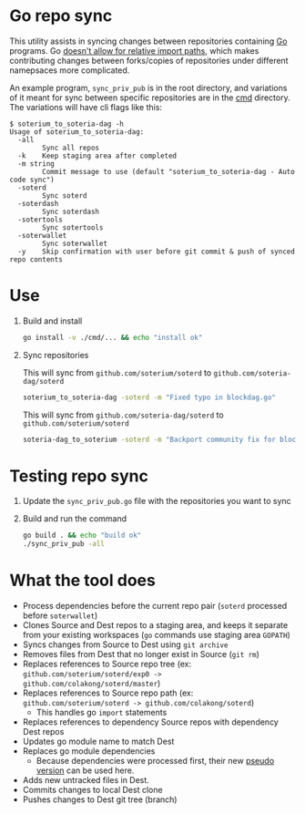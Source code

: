 Go repo sync
===

This utility assists in syncing changes between repositories containing [Go](https://golang.org/) programs. Go [doesn't allow for relative import paths](https://golang.org/pkg/cmd/go/internal/help/#HelpImportPath), which makes contributing changes between forks/copies of repositories under different namepsaces more complicated.

An example program, `sync_priv_pub` is in the root directory, and variations of it meant for sync between specific repositories are in the [cmd](cmd) directory. The variations will have cli flags like this:

```
$ soterium_to_soteria-dag -h
Usage of soterium_to_soteria-dag:
  -all
        Sync all repos
  -k    Keep staging area after completed
  -m string
        Commit message to use (default "soterium_to_soteria-dag - Auto code sync")
  -soterd
        Sync soterd
  -soterdash
        Sync soterdash
  -sotertools
        Sync sotertools
  -soterwallet
        Sync soterwallet
  -y    Skip confirmation with user before git commit & push of synced repo contents

```

# Use

1. Build and install

    ```bash
    go install -v ./cmd/... && echo "install ok"
    ```

2. Sync repositories

    This will sync from `github.com/soterium/soterd` to `github.com/soteria-dag/soterd`
    ```bash
    soterium_to_soteria-dag -soterd -m "Fixed typo in blockdag.go"
    ```

    This will sync from `github.com/soteria-dag/soterd` to `github.com/soterium/soterd`
    ```bash
    soteria-dag_to_soterium -soterd -m "Backport community fix for block sync"
    ```

# Testing repo sync

1. Update the `sync_priv_pub.go` file with the repositories you want to sync

2. Build and run the command

    ```bash
    go build . && echo "build ok"
    ./sync_priv_pub -all
    ```

# What the tool does

* Process dependencies before the current repo pair (`soterd` processed before `soterwallet`)
* Clones Source and Dest repos to a staging area, and keeps it separate from your existing workspaces (`go` commands use staging area `GOPATH`)
* Syncs changes from Source to Dest using `git archive`
* Removes files from Dest that no longer exist in Source (`git rm`)
* Replaces references to Source repo tree (ex: `github.com/soterium/soterd/exp0 -> github.com/colakong/soterd/master`)
* Replaces references to Source repo path (ex: `github.com/soterium/soterd -> github.com/colakong/soterd`)
    * This handles go `import` statements
* Replaces references to dependency Source repos with dependency Dest repos
* Updates go module name to match Dest
* Replaces go module dependencies
    * Because dependencies were processed first, their new [pseudo version](https://golang.org/cmd/go/#hdr-Pseudo_versions) can be used here.
* Adds new untracked files in Dest.
* Commits changes to local Dest clone
* Pushes changes to Dest git tree (branch)